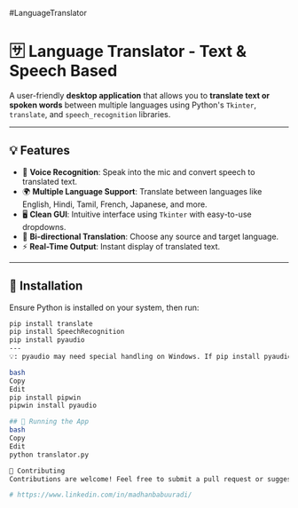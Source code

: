 #LanguageTranslator

# 🈂️ Language Translator - Text & Speech Based

A user-friendly **desktop application** that allows you to **translate text or spoken words** between multiple languages using Python's `Tkinter`, `translate`, and `speech_recognition` libraries.

---

## 💡 Features

- 🎤 **Voice Recognition**: Speak into the mic and convert speech to translated text.
- 🌍 **Multiple Language Support**: Translate between languages like English, Hindi, Tamil, French, Japanese, and more.
- 🖥️ **Clean GUI**: Intuitive interface using `Tkinter` with easy-to-use dropdowns.
- 🔁 **Bi-directional Translation**: Choose any source and target language.
- ⚡ **Real-Time Output**: Instant display of translated text.

---

## 🔧 Installation

Ensure Python is installed on your system, then run:

```bash
pip install translate
pip install SpeechRecognition
pip install pyaudio
---
💡: pyaudio may need special handling on Windows. If pip install pyaudio fails, try:

bash
Copy
Edit
pip install pipwin
pipwin install pyaudio

## 🚀 Running the App
bash
Copy
Edit
python translator.py

🙌 Contributing
Contributions are welcome! Feel free to submit a pull request or suggest features via issues.

# https://www.linkedin.com/in/madhanbabuuradi/
